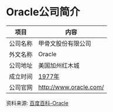 # Oracle公司简介

|项目|内容|
|-----|-----|
|公司名称|甲骨文股份有限公司|
|外文名称|Oracle|
|公司地址|美国加州红木城|
|成立时间|[1977年](https://www.it-this-year.com/1911/)|
|公司官网|http://www.oracle.com/|

资料来源: 
[百度百科-Oracle](https://baike.baidu.com/item/%E7%94%B2%E9%AA%A8%E6%96%87%E5%85%AC%E5%8F%B8/430115?fromtitle=Oracle&fromid=301207)